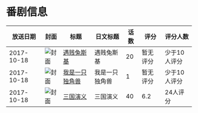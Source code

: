 # 番剧信息

|放送日期|封面|标题|日文标题|话数|评分|评分人数|
|---|---|---|---|---|---|---|
|2017-10-18|![封面](https://lain.bgm.tv/pic/cover/c/71/3d/228112_j10yD.jpg)|[遇贱兔斯基](https://bangumi.tv/subject/228112)|遇贱兔斯基|20|暂无评分|少于10人评分|
|2017-10-18|![封面](https://lain.bgm.tv/pic/cover/c/3a/29/228129_SzVkG.jpg)|[我是一只独角兽](https://bangumi.tv/subject/228129)|我是一只独角兽|1|暂无评分|少于10人评分|
|2017-10-18|![封面](https://lain.bgm.tv/pic/cover/c/73/a7/228884_1Udc2.jpg)|[三国演义](https://bangumi.tv/subject/228884)|三国演义|40|6.2|24人评分|
